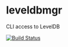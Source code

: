 leveldbmgr
==========

CLI access to LevelDB

[![Build Status](https://secure.travis-ci.org/NicolasT/leveldbmgr.png)](http://travis-ci.org/NicolasT/leveldbmgr)

